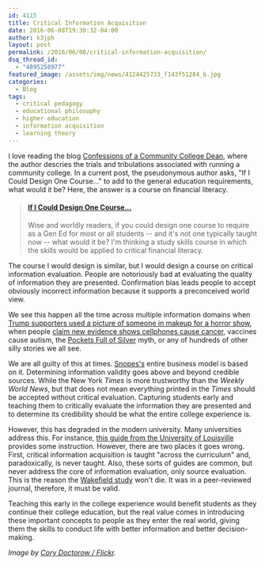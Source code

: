 ```yaml
---
id: 4115
title: Critical Information Acquisition
date: 2016-06-08T19:30:32-04:00
author: k3jph
layout: post
permalink: /2016/06/08/critical-information-acquisition/
dsq_thread_id:
  - "4895258977"
featured_image: /assets/img/news/4124425733_f143f51284_b.jpg
categories:
  - Blog
tags:
  - critical pedagogy
  - educational philosophy
  - higher education
  - information acquisition
  - learning theory
---
```

I love reading the blog [Confessions of a Community College Dean](http://suburbdad.blogspot.com), where the author descries the trials and tribulations associated with running a community college. In a current post, the pseudonymous author asks, "If I Could Design One Course..." to add to the general education requirements, what would it be? Here, the answer is a course on financial literacy.

<blockquote class="embedly-card" data-card-key="66f8489580e04fc4a88a724eb5058bb3" data-card-type="article-full"><h4><a href="http://suburbdad.blogspot.com/2016/06/if-i-could-design-one-course.html">If I Could Design One Course...</a></h4><p>Wise and worldly readers, if you could design one course to require as a Gen Ed for most or all students -- and it's not one typically taught now -- what would it be? I'm thinking a study skills course in which the skills would be applied to critical financial literacy.</p></blockquote>
<script async src="//cdn.embedly.com/widgets/platform.js" charset="UTF-8"></script>

The course I would design is similar, but I would design a course on critical information evaluation. People are notoriously bad at evaluating the quality of information they are presented. Confirmation bias leads people to accept obviously incorrect information because it supports a preconceived world view.

We see this happen all the time across multiple information domains when [Trump supporters used a picture of someone in makeup for a horror show](http://www.snopes.com/injured-trump-supporter/), when people [claim new evidence shows cellphones cause cancer](/2016/06/01/cell-phones-still-dont-cause-cancer/), vaccines cause autism, the [Pockets Full of Silver](/2015/08/04/odder-than-a-month-of-sundays/) myth, or any of hundreds of other silly stories we all see.

We are all guilty of this at times. [Snopes's](http://www.snopes.com/) entire business model is based on it. Determining information validity goes above and beyond credible sources. While the New York _Times_ is more trustworthy than the _Weekly World News_, but that does not mean everything printed in the _Times_ should be accepted without critical evaluation. Capturing students early and teaching them to critically evaluate the information they are presented and to determine its credibility should be what the entire college experience is.

However, this has degraded in the modern university. Many universities address this. For instance, [this guide from the University of Louisville](http://louisville.libguides.com/evaluation) provides some instruction. However, there are two places it goes wrong. First, critical information acquisition is taught "across the curriculum" and, paradoxically, is never taught. Also, these sorts of guides are common, but never address the core of information evaluation, only source evaluation. This is the reason the [Wakefield study](http://www.thelancet.com/journals/lancet/article/PIIS0140-6736(97)11096-0/abstract) won't die. It was in a peer-reviewed journal, therefore, it must be valid.

Teaching this early in the college experience would benefit students as they continue their college education, but the real value comes in introducing these important concepts to people as they enter the real world, giving them the skills to conduct life with better information and better decision-making.

_Image by [Cory Doctorow / Flickr](https://www.flickr.com/photos/doctorow/4124425733)._
